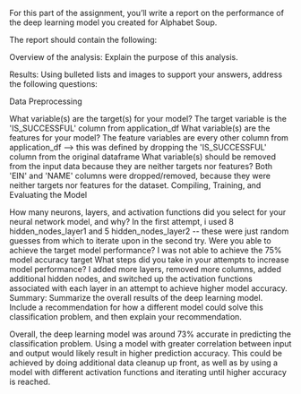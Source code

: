 For this part of the assignment, you’ll write a report on the performance of the deep learning model you created for Alphabet Soup.

The report should contain the following:

Overview of the analysis: Explain the purpose of this analysis.

Results: Using bulleted lists and images to support your answers, address the following questions:

Data Preprocessing

What variable(s) are the target(s) for your model?
The target variable is the 'IS_SUCCESSFUL' column from application_df
What variable(s) are the features for your model?
The feature variables are every other column from application_df --> this was defined by dropping the 'IS_SUCCESSFUL' column from the original dataframe
What variable(s) should be removed from the input data because they are neither targets nor features?
Both 'EIN' and 'NAME' columns were dropped/removed, because they were neither targets nor features for the dataset.
Compiling, Training, and Evaluating the Model

How many neurons, layers, and activation functions did you select for your neural network model, and why?
In the first attempt, i used 8 hidden_nodes_layer1 and 5 hidden_nodes_layer2 -- these were just random guesses from which to iterate upon in the second try.
Were you able to achieve the target model performance?
I was not able to achieve the 75% model accuracy target
What steps did you take in your attempts to increase model performance?
I added more layers, removed more columns, added additional hidden nodes, and switched up the activation functions associated with each layer in an attempt to achieve higher model accuracy.
Summary: Summarize the overall results of the deep learning model. Include a recommendation for how a different model could solve this classification problem, and then explain your recommendation.

Overall, the deep learning model was around 73% accurate in predicting the classification problem. Using a model with greater correlation between input and output would likely result in higher prediction accuracy. This could be achieved by doing additional data cleanup up front, as well as by using a model with different activation functions and iterating until higher accuracy is reached.